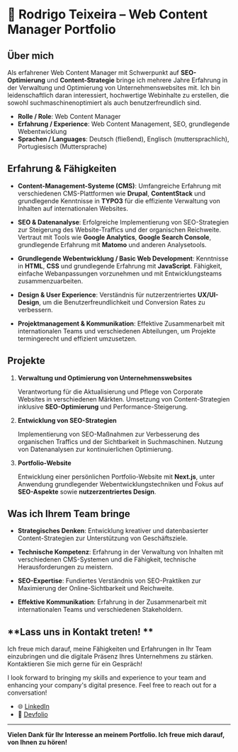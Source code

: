 # 🚀 Rodrigo Teixeira – Web Content Manager Portfolio

## **Über mich**

Als erfahrener Web Content Manager mit Schwerpunkt auf **SEO-Optimierung** und **Content-Strategie** bringe ich mehrere Jahre Erfahrung in der Verwaltung und Optimierung von Unternehmenswebsites mit. Ich bin leidenschaftlich daran interessiert, hochwertige Webinhalte zu erstellen, die sowohl suchmaschinenoptimiert als auch benutzerfreundlich sind.

- **Rolle / Role**: Web Content Manager
- **Erfahrung / Experience**: Web Content Management, SEO, grundlegende Webentwicklung
- **Sprachen / Languages**: Deutsch (fließend), Englisch (muttersprachlich), Portugiesisch (Muttersprache)

## **Erfahrung & Fähigkeiten**

- **Content-Management-Systeme (CMS)**: Umfangreiche Erfahrung mit verschiedenen CMS-Plattformen wie **Drupal**, **ContentStack** und grundlegende Kenntnisse in **TYPO3** für die effiziente Verwaltung von Inhalten auf internationalen Websites.

- **SEO & Datenanalyse**: Erfolgreiche Implementierung von SEO-Strategien zur Steigerung des Website-Traffics und der organischen Reichweite. Vertraut mit Tools wie **Google Analytics**, **Google Search Console**, grundlegende Erfahrung mit **Matomo** und anderen Analysetools.

- **Grundlegende Webentwicklung / Basic Web Development**: Kenntnisse in **HTML**, **CSS** und grundlegende Erfahrung mit **JavaScript**. Fähigkeit, einfache Webanpassungen vorzunehmen und mit Entwicklungsteams zusammenzuarbeiten.

- **Design & User Experience**: Verständnis für nutzerzentriertes **UX/UI-Design**, um die Benutzerfreundlichkeit und Conversion Rates zu verbessern.

- **Projektmanagement & Kommunikation**: Effektive Zusammenarbeit mit internationalen Teams und verschiedenen Abteilungen, um Projekte termingerecht und effizient umzusetzen.

## **Projekte**

1. **Verwaltung und Optimierung von Unternehmenswebsites**

   Verantwortung für die Aktualisierung und Pflege von Corporate Websites in verschiedenen Märkten. Umsetzung von Content-Strategien inklusive **SEO-Optimierung** und Performance-Steigerung.

2. **Entwicklung von SEO-Strategien**

   Implementierung von SEO-Maßnahmen zur Verbesserung des organischen Traffics und der Sichtbarkeit in Suchmaschinen. Nutzung von Datenanalysen zur kontinuierlichen Optimierung.

3. **Portfolio-Website**

   Entwicklung einer persönlichen Portfolio-Website mit **Next.js**, unter Anwendung grundlegender Webentwicklungstechniken und Fokus auf **SEO-Aspekte** sowie **nutzerzentriertes Design**.

## **Was ich Ihrem Team bringe**

- **Strategisches Denken**: Entwicklung kreativer und datenbasierter Content-Strategien zur Unterstützung von Geschäftsziele.

- **Technische Kompetenz**: Erfahrung in der Verwaltung von Inhalten mit verschiedenen CMS-Systemen und die Fähigkeit, technische Herausforderungen zu meistern.

- **SEO-Expertise**: Fundiertes Verständnis von SEO-Praktiken zur Maximierung der Online-Sichtbarkeit und Reichweite.

- **Effektive Kommunikation**: Erfahrung in der Zusammenarbeit mit internationalen Teams und verschiedenen Stakeholdern.

## **Lass uns in Kontakt treten! **

Ich freue mich darauf, meine Fähigkeiten und Erfahrungen in Ihr Team einzubringen und die digitale Präsenz Ihres Unternehmens zu stärken. Kontaktieren Sie mich gerne für ein Gespräch!

I look forward to bringing my skills and experience to your team and enhancing your company's digital presence. Feel free to reach out for a conversation!

- 🌐 [LinkedIn](https://www.linkedin.com/in/rodrigo-teixeira-b8b889302/)
- 💼 [Devfolio](https://devfolio-iam.vercel.app/)

---

**Vielen Dank für Ihr Interesse an meinem Portfolio. Ich freue mich darauf, von Ihnen zu hören!**
